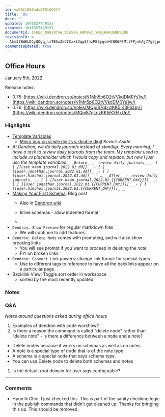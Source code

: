 ```yaml
---
id: vwDAItK0ZodsGTOt0Q2lY
title: '05'
desc: ''
updated: 1641827449155
created: 1641827449155
documentId: 1FEEo_0aNiNfnW_tzo58m_HAM8wI_YMujHmKUaNBSzBk
revisionId: >-
  ALm37BWELDCyUQgq_lzTBSxZeCICxxSJqqSfhzPB9yqseHCBQ6PlMtlFPjvhAj77g5jpo-EZlWNKOmSiqzEnJA
commentsUpdated: true
---
```

## Office Hours

January 5th, 2022

Release notes:

- 0.75: [https://wiki.dendron.so/notes/N1Mn5p6O2tVVkdDM0Ys1w/](https://wiki.dendron.so/notes/N1Mn5p6O2tVVkdDM0Ys1w/) 
- 0.76: [https://wiki.dendron.so/notes/MQpi87qLnzKK5iK3FlxUp/](https://wiki.dendron.so/notes/MQpi87qLnzKK5iK3FlxUp/) 

### Highlights

- [Template Variables](https://wiki.dendron.so/notes/861cbdf8-102e-4633-9933-1f3d74df53d2#template-variables)
  - [Minor bug on single digit vs. double digit](https://github.com/dendronhq/dendron/issues/2045)
_Kevin’s Aside:_
- _At Dendron, we do daily journals instead of standup. Every morning, I have a task to review daily journals from the team. My template used to include `dd` placeholder which I would copy and replace, but now I just use the template variables_
_```_
_Before_
_- review daily journals_
_- [ ] [[user.kaan.journal.2022.01.dd]]_
_- [ ] [[user.jonathan.journal.2022.01.dd]]_
_- [ ] [[user.hikchoi.journal.2022.01.dd]]_
_- …_
_After_
_- review daily journals_
_- [ ] [[user.kaan.journal.2022.01.{{CURRENT_DAY}}]]_
_- [ ] [[user.jonathan.journal.2022.01.{{CURRENT_DAY}}]]_
_- [ ] [[user.hikchoi.journal.2022.01.{{CURRENT_DAY}}]]_
_```_
- [Making Your First Schema](https://blog.dendron.so/notes/P1DL2uXHpKUCa7hLiFbFA/): Blog post
  - Also in [Dendron wiki](https://wiki.dendron.so/notes/5U4eAiqshI67VxIL40KWH/)
  - Inline schemas - allow indented format

  - 
- `Dendron: Show Preview` for regular markdown files
  - We will continue to add features 
- `Dendron: Delete Node` comes with prompting, and will also show breaking links
  - You will see prompt if you want to proceed in deleting the note
  - FYI on broken links
- `Dendron: Convert Link` powers: change link format for special types
  - Use to different tags to reference to have all the backlinks appear on a particular page 
- Backlink View: Toggle sort order in workspace
  - sorted by the most recently updated

### Notes

### Q&A

_Notes around questions asked during office hours_

1. Examples of dendron with code workflow?
1. Is there a reason the command is called "delete node" rather than "delete note" - is there a difference between a node and a note?
- Delete nodes because it works on schemas as well as on notes
- A note is a special type of node that is of the note type
- A schema is a special node that says schema type. 
- You can use Delete node to delete both schemas and notes
1. Is the default root domain for user tags configurable? 

* * *


### Comments

 - Hyun Ik Choi:  I just checked this. This is part of the sanity checking logic in the publish commands that didn't get cleaned up. Thanks for bringing this up. This should be removed.
